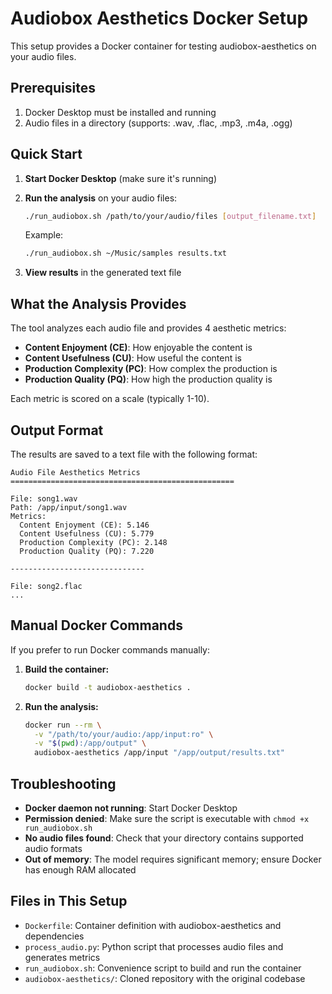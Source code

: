 # Audiobox Aesthetics Docker Setup

This setup provides a Docker container for testing audiobox-aesthetics on your audio files.

## Prerequisites

1. Docker Desktop must be installed and running
2. Audio files in a directory (supports: .wav, .flac, .mp3, .m4a, .ogg)

## Quick Start

1. **Start Docker Desktop** (make sure it's running)

2. **Run the analysis** on your audio files:
   ```bash
   ./run_audiobox.sh /path/to/your/audio/files [output_filename.txt]
   ```

   Example:
   ```bash
   ./run_audiobox.sh ~/Music/samples results.txt
   ```

3. **View results** in the generated text file

## What the Analysis Provides

The tool analyzes each audio file and provides 4 aesthetic metrics:

- **Content Enjoyment (CE)**: How enjoyable the content is
- **Content Usefulness (CU)**: How useful the content is
- **Production Complexity (PC)**: How complex the production is
- **Production Quality (PQ)**: How high the production quality is

Each metric is scored on a scale (typically 1-10).

## Output Format

The results are saved to a text file with the following format:

```
Audio File Aesthetics Metrics
==================================================

File: song1.wav
Path: /app/input/song1.wav
Metrics:
  Content Enjoyment (CE): 5.146
  Content Usefulness (CU): 5.779
  Production Complexity (PC): 2.148
  Production Quality (PQ): 7.220

------------------------------

File: song2.flac
...
```

## Manual Docker Commands

If you prefer to run Docker commands manually:

1. **Build the container:**
   ```bash
   docker build -t audiobox-aesthetics .
   ```

2. **Run the analysis:**
   ```bash
   docker run --rm \
     -v "/path/to/your/audio:/app/input:ro" \
     -v "$(pwd):/app/output" \
     audiobox-aesthetics /app/input "/app/output/results.txt"
   ```

## Troubleshooting

- **Docker daemon not running**: Start Docker Desktop
- **Permission denied**: Make sure the script is executable with `chmod +x run_audiobox.sh`
- **No audio files found**: Check that your directory contains supported audio formats
- **Out of memory**: The model requires significant memory; ensure Docker has enough RAM allocated

## Files in This Setup

- `Dockerfile`: Container definition with audiobox-aesthetics and dependencies
- `process_audio.py`: Python script that processes audio files and generates metrics
- `run_audiobox.sh`: Convenience script to build and run the container
- `audiobox-aesthetics/`: Cloned repository with the original codebase